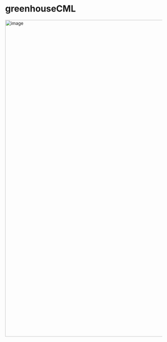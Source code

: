 # greenhouseCML

<img width="1012" alt="image" src="https://user-images.githubusercontent.com/89860535/216978464-768ed3e3-c6fb-4b9e-bcea-a80b7a5282ee.png">
